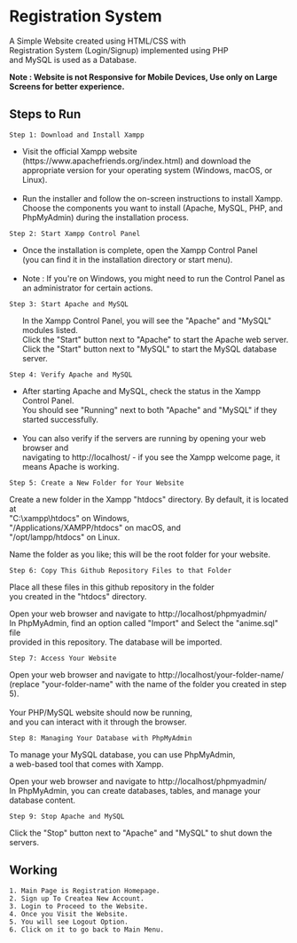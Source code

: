 # Registration System

A Simple Website created using HTML/CSS with \
Registration System (Login/Signup) implemented using PHP \
and MySQL is used as a Database.

<b> 
    Note : Website is not Responsive for Mobile Devices,
    Use only on Large Screens for better experience. 
</b>
    
## Steps to Run

    Step 1: Download and Install Xampp

<ul>
<li>Visit the official Xampp website (https://www.apachefriends.org/index.html) and download the appropriate version for your operating system (Windows, macOS, or Linux).
</li>
<br>
<li>Run the installer and follow the on-screen instructions to install Xampp. Choose the components you want to install (Apache, MySQL, PHP, and PhpMyAdmin) during the installation process.
</li>
</ul>

    Step 2: Start Xampp Control Panel

<ul>
<li> 
Once the installation is complete, open the Xampp Control Panel <br> (you can find it in the installation directory or start menu).
</li>
<br>
<li>
Note : If you're on Windows, you might need to run the Control Panel as an administrator for certain actions.
</li>
</ul>

    Step 3: Start Apache and MySQL

<ul>
In the Xampp Control Panel, you will see the "Apache" and "MySQL" modules listed. <br>
Click the "Start" button next to "Apache" to start the Apache web server. <br>
Click the "Start" button next to "MySQL" to start the MySQL database server.
</ul>

    Step 4: Verify Apache and MySQL

<ul>
<li>
After starting Apache and MySQL, check the status in the Xampp Control Panel. <br> You should see "Running" next to both "Apache" and "MySQL" if they started successfully.
</li>
<br>
<li>
You can also verify if the servers are running by opening your web browser and <br> navigating to http://localhost/ - if you see the Xampp welcome page, it means Apache is working.
</li>
</ul>

    Step 5: Create a New Folder for Your Website

Create a new folder in the Xampp "htdocs" directory. By default, it is located at <br> "C:\xampp\htdocs" on Windows, <br> "/Applications/XAMPP/htdocs" on macOS, and <br> "/opt/lampp/htdocs" on Linux. <br>

Name the folder as you like; this will be the root folder for your website.

    Step 6: Copy This Github Repository Files to that Folder

Place all these files in this github repository in the folder <br> you created in the "htdocs" directory.

Open your web browser and navigate to http://localhost/phpmyadmin/
<br> In PhpMyAdmin, find an option called "Import" and
Select the "anime.sql" file <br> provided in this repository.
The database will be imported.

    Step 7: Access Your Website

Open your web browser and navigate to http://localhost/your-folder-name/ <br> (replace "your-folder-name" with the name of the folder you created in step 5). <br> <br>
Your PHP/MySQL website should now be running, <br> and you can interact with it through the browser.

    Step 8: Managing Your Database with PhpMyAdmin

To manage your MySQL database, you can use PhpMyAdmin, <br> a web-based tool that comes with Xampp. <br>

Open your web browser and navigate to http://localhost/phpmyadmin/
<br> In PhpMyAdmin, you can create databases, tables, and manage your database content.

    Step 9: Stop Apache and MySQL

Click the "Stop" button next to "Apache" and "MySQL" 
to shut down the servers.


## Working

    1. Main Page is Registration Homepage.
    2. Sign up To Createa New Account.
    3. Login to Proceed to the Website.
    4. Once you Visit the Website.
    5. You will see Logout Option.
    6. Click on it to go back to Main Menu.
